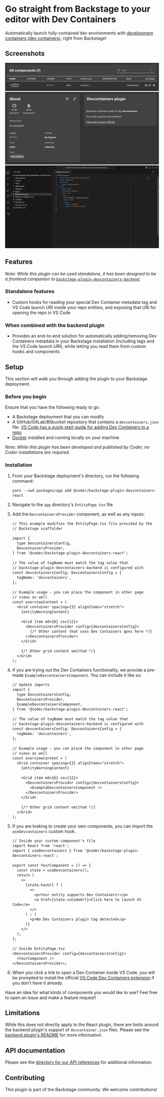 # Go straight from Backstage to your editor with Dev Containers

Automatically launch fully-contained dev environments with [development containers (dev containers)](https://containers.dev/), right from Backstage!

## Screenshots

![View of the default table component displaying custom tag data](./screenshots/table-view.png)
![View of the sample plugin component](./screenshots/plugin-view.png)
![VS Code after being opened by plugin](./screenshots/vscode.png)

## Features

_Note: While this plugin can be used standalone, it has been designed to be a frontend companion to [`backstage-plugin-devcontainers-backend`](../backstage-plugin-devcontainers-backend/README.md)._

### Standalone features

- Custom hooks for reading your special Dev Container metadata tag and VS Code launch URI inside your repo entities, and exposing that URI for opening the repo in VS Code

### When combined with the backend plugin

- Provides an end-to-end solution for automatically adding/removing Dev Containers metadata in your Backstage installation (including tags and the VS Code launch URI), while letting you read them from custom hooks and components

## Setup

This section will walk you through adding the plugin to your Backstage deployment.

### Before you begin

Ensure that you have the following ready to go:

- A Backstage deployment that you can modify
- A GitHub/GitLab/Bitbucket repository that contains a `devcontainers.json` file. [VS Code has a quick-start guide for adding Dev Containers to a repo](https://code.visualstudio.com/docs/devcontainers/create-dev-container)
- [Docker](https://docs.docker.com/get-docker/) installed and running locally on your machine

_Note: While this plugin has been developed and published by Coder, no Coder installations are required._

### Installation

1. From your Backstage deployment's directory, run the following command:
   ```shell
   yarn --cwd packages/app add @coder/backstage-plugin-devcontainers-react
   ```
2. Navigate to the `app` directory's `EntityPage.tsx` file
3. Add the `DevcontainersProvider` component, as well as any inputs:

   ```tsx
   // This example modifies the EntityPage.tsx file provided by the
   // Backstage scaffolder

   import {
     type DevcontainersConfig,
     DevcontainersProvider,
   } from '@coder/backstage-plugin-devcontainers-react';

   // The value of tagName must match the tag value that
   // backstage-plugin-devcontainers-backend is configured with
   const devcontainersConfig: DevcontainersConfig = {
     tagName: 'devcontainers',
   };

   // Example usage - you can place the component in other page
   // views as well
   const overviewContent = (
     <Grid container spacing={3} alignItems="stretch">
       {entityWarningContent}

       <Grid item md={6} xs={12}>
         <DevcontainersProvider config={devcontainersConfig}>
           {/* Other content that uses Dev Containers goes here */}
         </DevcontainersProvider>
       </Grid>

       {/* Other grid content omitted */}
     </Grid>
   );
   ```

4. If you are trying out the Dev Containers functionality, we provide a pre-made `ExampleDevcontainersComponent`. You can include it like so:

   ```tsx
   // Update imports
   import {
     type DevcontainersConfig,
     DevcontainersProvider,
     ExampleDevcontainersComponent,
   } from '@coder/backstage-plugin-devcontainers-react';

   // The value of tagName must match the tag value that
   // backstage-plugin-devcontainers-backend is configured with
   const devcontainersConfig: DevcontainersConfig = {
     tagName: 'devcontainers',
   };

   // Example usage - you can place the component in other page
   // views as well
   const overviewContent = (
     <Grid container spacing={3} alignItems="stretch">
       {entityWarningContent}

       <Grid item md={6} xs={12}>
         <DevcontainersProvider config={devcontainersConfig}>
           <ExampleDevcontainersComponent />
         </DevcontainersProvider>
       </Grid>

       {/* Other grid content omitted */}
     </Grid>
   );
   ```

5. If you are looking to create your own components, you can import the `useDevcontainers` custom hook.

   ```tsx
   // Inside your custom component's file
   import React from 'react';
   import { useDevcontainers } from '@coder/backstage-plugin-devcontainers-react';

   export const YourComponent = () => {
     const state = useDevcontainers();
     return (
       <>
         {state.hasUrl ? (
           <>
             <p>Your entity supports Dev Containers!</p>
             <a href={state.vsCodeUrl}>Click here to launch VS Code</a>
           </>
         ) : (
           <p>No Dev Containers plugin tag detected</p>
         )}
       </>
     );
   };

   // Inside EntityPage.tsx
   <DevcontainersProvider config={devcontainersConfig}>
     <YourComponent />
   </DevcontainersProvider>;
   ```

6. When you click a link to open a Dev Container inside VS Code, you will be prompted to install the official [VS Code Dev Containers extension](https://marketplace.visualstudio.com/items?itemName=ms-vscode-remote.remote-containers) if you don't have it already.

Have an idea for what kinds of components you would like to see? Feel free to open an issue and make a feature request!

## Limitations

While this does not directly apply to the React plugin, there are limits around the backend plugin's support of `devcontainer.json` files. Please see the [backend plugin's README](../backstage-plugin-devcontainers-backend/README.md#limitations) for more information.

## API documentation

Please see the [directory for our API references](./docs/README.md) for additional information.

## Contributing

This plugin is part of the Backstage community. We welcome contributions!
